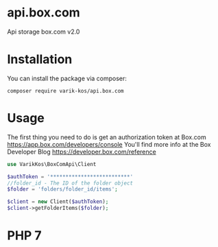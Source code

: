 # api.box.com
Api storage box.com v2.0

# Installation
You can install the package via composer:
```
composer require varik-kos/api.box.com
```


# Usage
The first thing you need to do is get an authorization token at Box.com 
https://app.box.com/developers/console
You'll find more info at the Box Developer Blog https://developer.box.com/reference

```php
use VarikKos\BoxComApi\Client

$authToken = '**************************'
//folder_id - The ID of the folder object
$folder = 'folders/folder_id/items';

$client = new Client($authToken);
$client->getFolderItems($folder);
```

# PHP 7
